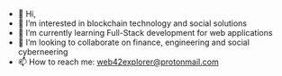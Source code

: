 - 👋 Hi, 
- 👀 I’m interested in blockchain technology and social solutions 
- 🌱 I’m currently learning Full-Stack development for web applications 
- 💞️ I’m looking to collaborate on finance, engineering and social cyberneering 
- 📫 How to reach me: web42explorer@protonmail.com

<!---
liquidoxygen96/liquidoxygen96 is a ✨ special ✨ repository because its `README.md` (this file) appears on your GitHub profile.
You can click the Preview link to take a look at your changes.
--->
